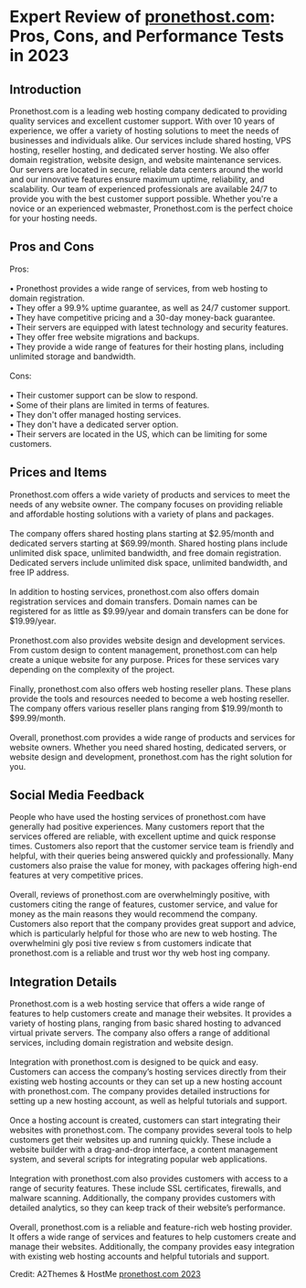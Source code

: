 <h1>Expert Review of <a href="https://a2themes.com/pronethostcom-reviews">pronethost.com</a>: Pros, Cons, and Performance Tests in 2023</h1>
<h2>Introduction</h2>
Pronethost.com is a leading web hosting company dedicated to providing quality services and excellent customer support. With over 10 years of experience, we offer a variety of hosting solutions to meet the needs of businesses and individuals alike. Our services include shared hosting, VPS hosting, reseller hosting, and dedicated server hosting. We also offer domain registration, website design, and website maintenance services. Our servers are located in secure, reliable data centers around the world and our innovative features ensure maximum uptime, reliability, and scalability. Our team of experienced professionals are available 24/7 to provide you with the best customer support possible. Whether you're a novice or an experienced webmaster, Pronethost.com is the perfect choice for your hosting needs.
<h2>Pros and Cons</h2>
Pros:<br><br>• Pronethost provides a wide range of services, from web hosting to domain registration.<br>• They offer a 99.9% uptime guarantee, as well as 24/7 customer support.<br>• They have competitive pricing and a 30-day money-back guarantee.<br>• Their servers are equipped with latest technology and security features.<br>• They offer free website migrations and backups.<br>• They provide a wide range of features for their hosting plans, including unlimited storage and bandwidth.<br><br>Cons:<br><br>• Their customer support can be slow to respond.<br>• Some of their plans are limited in terms of features.<br>• They don't offer managed hosting services.<br>• They don't have a dedicated server option.<br>• Their servers are located in the US, which can be limiting for some customers.
<h2>Prices and Items</h2>
Pronethost.com offers a wide variety of products and services to meet the needs of any website owner. The company focuses on providing reliable and affordable hosting solutions with a variety of plans and packages.<br><br>The company offers shared hosting plans starting at $2.95/month and dedicated servers starting at $69.99/month. Shared hosting plans include unlimited disk space, unlimited bandwidth, and free domain registration. Dedicated servers include unlimited disk space, unlimited bandwidth, and free IP address. <br><br>In addition to hosting services, pronethost.com also offers domain registration services and domain transfers. Domain names can be registered for as little as $9.99/year and domain transfers can be done for $19.99/year.<br><br>Pronethost.com also provides website design and development services. From custom design to content management, pronethost.com can help create a unique website for any purpose. Prices for these services vary depending on the complexity of the project.<br><br>Finally, pronethost.com also offers web hosting reseller plans. These plans provide the tools and resources needed to become a web hosting reseller. The company offers various reseller plans ranging from $19.99/month to $99.99/month. <br><br>Overall, pronethost.com provides a wide range of products and services for website owners. Whether you need shared hosting, dedicated servers, or website design and development, pronethost.com has the right solution for you.
<h2>Social Media Feedback</h2>
People who have used the hosting services of pronethost.com have generally had positive experiences. Many customers report that the services offered are reliable, with excellent uptime and quick response times. Customers also report that the customer service team is friendly and helpful, with their queries being answered quickly and professionally. Many customers also praise the value for money, with packages offering high-end features at very competitive prices. <br><br>Overall, reviews of pronethost.com are overwhelmingly positive, with customers citing the range of features, customer service, and value for money as the main reasons they would recommend the company. Customers also report that the company provides great support and advice, which is particularly helpful for those who are new to web hosting. The overwhelmini gly posi tive review s from customers indicate that pronethost.com is a reliable and trust wor thy web host ing company.
<h2>Integration Details</h2>
Pronethost.com is a web hosting service that offers a wide range of features to help customers create and manage their websites. It provides a variety of hosting plans, ranging from basic shared hosting to advanced virtual private servers. The company also offers a range of additional services, including domain registration and website design.<br><br>Integration with pronethost.com is designed to be quick and easy. Customers can access the company’s hosting services directly from their existing web hosting accounts or they can set up a new hosting account with pronethost.com. The company provides detailed instructions for setting up a new hosting account, as well as helpful tutorials and support.<br><br>Once a hosting account is created, customers can start integrating their websites with pronethost.com. The company provides several tools to help customers get their websites up and running quickly. These include a website builder with a drag-and-drop interface, a content management system, and several scripts for integrating popular web applications.<br><br>Integration with pronethost.com also provides customers with access to a range of security features. These include SSL certificates, firewalls, and malware scanning. Additionally, the company provides customers with detailed analytics, so they can keep track of their website’s performance.<br><br>Overall, pronethost.com is a reliable and feature-rich web hosting provider. It offers a wide range of services and features to help customers create and manage their websites. Additionally, the company provides easy integration with existing web hosting accounts and helpful tutorials and support.
<p>Credit: A2Themes & HostMe <a href="https://a2themes.com/pronethostcom-reviews">pronethost.com 2023</a></p>